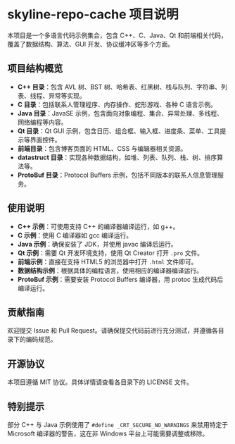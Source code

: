 

# skyline-repo-cache 项目说明

本项目是一个多语言代码示例集合，包含 C++、C、Java、Qt 和前端相关代码，覆盖了数据结构、算法、GUI 开发、协议缓冲区等多个方面。

## 项目结构概览

- **C++ 目录**：包含 AVL 树、BST 树、哈希表、红黑树、栈与队列、字符串、列表、线程、异常等实现。
- **C 目录**：包括联系人管理程序、内存操作、蛇形游戏、各种 C 语言示例。
- **Java 目录**：JavaSE 示例，包含面向对象编程、集合、异常处理、多线程、网络编程等内容。
- **Qt 目录**：Qt GUI 示例，包含日历、组合框、输入框、进度条、菜单、工具提示等界面控件。
- **前端目录**：包含博客页面的 HTML、CSS 与编辑器相关资源。
- **datastruct 目录**：实现各种数据结构，如堆、列表、队列、栈、树、排序算法等。
- **ProtoBuf 目录**：Protocol Buffers 示例，包括不同版本的联系人信息管理服务。

## 使用说明

- **C++ 示例**：可使用支持 C++ 的编译器编译运行，如 g++。
- **C 示例**：使用 C 编译器如 gcc 编译运行。
- **Java 示例**：确保安装了 JDK，并使用 javac 编译后运行。
- **Qt 示例**：需要 Qt 开发环境支持，使用 Qt Creator 打开 `.pro` 文件。
- **前端示例**：直接在支持 HTML5 的浏览器中打开 `.html` 文件即可。
- **数据结构示例**：根据具体的编程语言，使用相应的编译器编译运行。
- **ProtoBuf 示例**：需要安装 Protocol Buffers 编译器，用 protoc 生成代码后编译运行。

## 贡献指南

欢迎提交 Issue 和 Pull Request。请确保提交代码前进行充分测试，并遵循各目录下的编码规范。

## 开源协议

本项目遵循 MIT 协议。具体详情请查看各目录下的 LICENSE 文件。

## 特别提示

部分 C++ 与 Java 示例使用了 `#define _CRT_SECURE_NO_WARNINGS` 来禁用特定于 Microsoft 编译器的警告，这在非 Windows 平台上可能需要调整或移除。